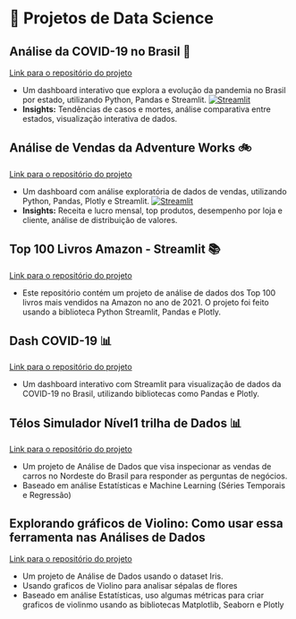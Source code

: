 # 📁 Projetos de Data Science

## Análise da COVID-19 no Brasil 🦠
[Link para o repositório do projeto](https://github.com/enps2015/analiseCovid19v20)
* Um dashboard interativo que explora a evolução da pandemia no Brasil por estado, utilizando Python, Pandas e Streamlit. [![Streamlit](https://static.streamlit.io/badges/streamlit_badge_black_white.svg)](https://aplicativocovid19ericv20.streamlit.app/)
* **Insights:** Tendências de casos e mortes, análise comparativa entre estados, visualização interativa de dados.

## Análise de Vendas da Adventure Works 🚲
[Link para o repositório do projeto](https://github.com/enps2015/DioAdventureWorks)
* Um dashboard com análise exploratória de dados de vendas, utilizando Python, Pandas, Plotly e Streamlit.  [![Streamlit](https://static.streamlit.io/badges/streamlit_badge_black_white.svg)](https://dioadventureworks.streamlit.app/)
* **Insights:** Receita e lucro mensal, top produtos, desempenho por loja e cliente, análise de distribuição de valores.

## Top 100 Livros Amazon - Streamlit 📚
[Link para o repositório do projeto](https://github.com/enps2015/top-100-livros-amazon-streamlit)
* Este repositório contém um projeto de análise de dados dos Top 100 livros mais vendidos na Amazon no ano de 2021. O projeto foi feito usando a biblioteca Python Streamlit, Pandas e Plotly.

## Dash COVID-19  📊
[Link para o repositório do projeto](https://github.com/enps2015/analiseCovid19)
* Um dashboard interativo com Streamlit para visualização de dados da COVID-19 no Brasil, utilizando bibliotecas como Pandas e Plotly.

## Télos Simulador Nível1 trilha de Dados  📊
[Link para o repositório do projeto](https://github.com/enps2015/TelosSimuladorNivel1)
* Um projeto de Análise de Dados que visa inspecionar as vendas de carros no Nordeste do Brasil para responder as perguntas de negócios.
* Baseado em análise Estatísticas e Machine Learning (Séries Temporais e Regressão)

## Explorando gráficos de Violino: Como usar essa ferramenta nas Análises de Dados
[Link para o repositório do projeto](https://github.com/enps2015/graficoViolino)
* Um projeto de Análise de Dados usando o dataset Iris.
* Usando graficos de Violino para analisar sépalas de flores
* Baseado em análise Estatísticas, uso algumas métricas para criar graficos de violinmo usando as bibliotecas Matplotlib, Seaborn e Plotly


